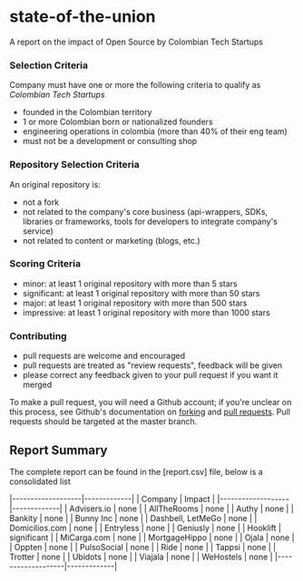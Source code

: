 # state-of-the-union
A report on the impact of Open Source by Colombian Tech Startups

### Selection Criteria
Company must have one or more the following criteria to qualify as _Colombian Tech Startups_

- founded in the Colombian territory
- 1 or more Colombian born or nationalized founders
- engineering operations in colombia (more than 40% of their eng team)
- must not be a development or consulting shop

### Repository Selection Criteria
An original repository is:

- not a fork
- not related to the company's core business (api-wrappers, SDKs, libraries or frameworks, tools for developers to integrate company's service)
- not related to content or marketing (blogs, etc.)

### Scoring Criteria
- minor: at least 1 original repository with more than 5 stars
- significant: at least 1 original repository with more than 50 stars
- major: at least 1 original repository with more than 500 stars
- impressive: at least 1 original repository with more than 1000 stars

### Contributing

- pull requests are welcome and encouraged
- pull requests are treated as "review requests", feedback will be given
- please correct any feedback given to your pull request if you want it merged

To make a pull request, you will need a Github account; if you're unclear on this process, see Github's documentation on [forking](https://help.github.com/articles/fork-a-repo) and [pull requests](https://help.github.com/articles/using-pull-requests). Pull requests should be targeted at the master branch.

## Report Summary
The complete report can be found in the [report.csv] file, below is a consolidated list

|-------------------|-------------|
|      Company      |    Impact   |
|-------------------|-------------|
| Advisers.io       | none        |
| AllTheRooms       | none        |
| Authy             | none        |
| Bankity           | none        |
| Bunny Inc         | none        |
| Dashbell, LetMeGo | none        |
| Domicilios.com    | none        |
| Entryless         | none        |
| Geniusly          | none        |
| Hooklift          | significant |
| MiCarga.com       | none        |
| MortgageHippo     | none        |
| Ojala             | none        |
| Oppten            | none        |
| PulsoSocial       | none        |
| Ride              | none        |
| Tappsi            | none        |
| Trotter           | none        |
| Ubidots           | none        |
| Viajala           | none        |
| WeHostels         | none        |
|-------------------|-------------|

